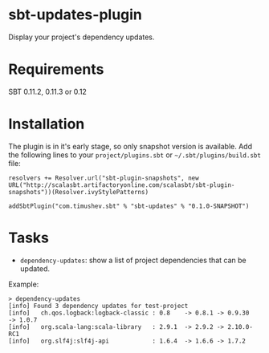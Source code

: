 sbt-updates-plugin
==================
Display your project's dependency updates.

Requirements
==============
SBT 0.11.2, 0.11.3 or 0.12

Installation
============
The plugin is in it's early stage, so only snapshot version is available. Add the following lines to your `project/plugins.sbt` or `~/.sbt/plugins/build.sbt` file:
```
resolvers += Resolver.url("sbt-plugin-snapshots", new URL("http://scalasbt.artifactoryonline.com/scalasbt/sbt-plugin-snapshots"))(Resolver.ivyStylePatterns)

addSbtPlugin("com.timushev.sbt" % "sbt-updates" % "0.1.0-SNAPSHOT")
```

Tasks
=====
* `dependency-updates`: show a list of project dependencies that can be updated.

Example:
```
> dependency-updates
[info] Found 3 dependency updates for test-project
[info]   ch.qos.logback:logback-classic : 0.8    -> 0.8.1 -> 0.9.30     -> 1.0.7
[info]   org.scala-lang:scala-library   : 2.9.1  -> 2.9.2 -> 2.10.0-RC1         
[info]   org.slf4j:slf4j-api            : 1.6.4  -> 1.6.6 -> 1.7.2
```
